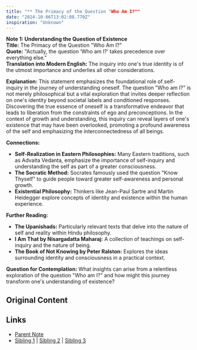 ```yaml
---
title: "** The Primacy of the Question "Who Am I?""
date: "2024-10-06T13:02:08.770Z"
inspiration: "Unknown"
---
```


  
**Note 1: Understanding the Question of Existence**  
**Title:** The Primacy of the Question "Who Am I?"  
**Quote:** "Actually, the question ‘Who am I?’ takes precedence over everything else."  
**Translation into Modern English:** The inquiry into one's true identity is of the utmost importance and underlies all other considerations.  

**Explanation:** This statement emphasizes the foundational role of self-inquiry in the journey of understanding oneself. The question "Who am I?" is not merely philosophical but a vital exploration that invites deeper reflection on one's identity beyond societal labels and conditioned responses. Discovering the true essence of oneself is a transformative endeavor that leads to liberation from the constraints of ego and preconceptions. In the context of growth and understanding, this inquiry can reveal layers of one's existence that may have been overlooked, promoting a profound awareness of the self and emphasizing the interconnectedness of all beings.  

**Connections:**  
- **Self-Realization in Eastern Philosophies:** Many Eastern traditions, such as Advaita Vedanta, emphasize the importance of self-inquiry and understanding the self as part of a greater consciousness.  
- **The Socratic Method:** Socrates famously used the question "Know Thyself" to guide people toward greater self-awareness and personal growth.  
- **Existential Philosophy:** Thinkers like Jean-Paul Sartre and Martin Heidegger explore concepts of identity and existence within the human experience.  

**Further Reading:**  
- **The Upanishads:** Particularly relevant texts that delve into the nature of self and reality within Hindu philosophy.  
- **I Am That by Nisargadatta Maharaj:** A collection of teachings on self-inquiry and the nature of being.  
- **The Book of Not Knowing by Peter Ralston:** Explores the ideas surrounding identity and consciousness in a practical context.  

**Question for Contemplation:** What insights can arise from a relentless exploration of the question "Who am I?" and how might this journey transform one's understanding of existence?  


## Original Content



## Links

- [Parent Note](/parent-note.md)
- [Sibling 1](/zettel1.md) | [Sibling 2](/zettel2.md) | [Sibling 3](/zettel3.md)
